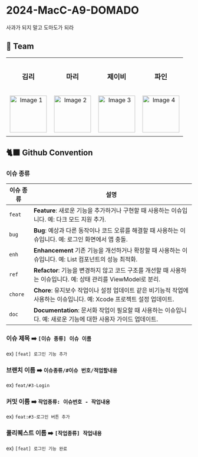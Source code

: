 # 2024-MacC-A9-DOMADO
사과가 되지 말고 도마도가 되라

## 🧩 Team 
<table style="width: 100%; table-layout: fixed;">
  <tr>
    <td style="text-align: center; padding: 10px;">
      <h3>김리</h3>
    </td>
    <td style="text-align: center; padding: 10px;">
      <h3>마리</h3>
    </td>
    <td style="text-align: center; padding: 10px;">
      <h3>제이비</h3>
    </td>
    <td style="text-align: center; padding: 10px;">
      <h3>파인</h3>
    </td>
  </tr>
  <tr>
    <td style="text-align: center; padding: 10px;">
      <img src="https://github.com/user-attachments/assets/f81df4d7-530c-4887-acd5-1c8cb1ab2f86" width="100" alt="Image 1">
    </td>
    <td style="text-align: center; padding: 10px;">
      <img src="https://github.com/user-attachments/assets/155562e5-a3ac-4aea-9418-c60242e5803d" width="100" alt="Image 2">
    </td>
    <td style="text-align: center; padding: 10px;">
      <img src= "https://github.com/user-attachments/assets/2c591b0c-c274-4b86-9b29-94529ce9f75f" width="100" alt="Image 3">
    </td>
    <td style="text-align: center; padding: 10px;">
      <img src="https://github.com/user-attachments/assets/9447f050-638f-4411-a273-19fa869d0d25" width="100" alt="Image 4">
    </td>
  </tr>
</table>



## 🐈‍⬛ Github Convention

### 이슈 종류

| 이슈 종류        | 설명                                                                                         |
|------------------|----------------------------------------------------------------------------------------------|
| `feat`     | **Feature**: 새로운 기능을 추가하거나 구현할 때 사용하는 이슈입니다. 예: 다크 모드 지원 추가.               |
| `bug`          | **Bug**: 예상과 다른 동작이나 코드 오류를 해결할 때 사용하는 이슈입니다. 예: 로그인 화면에서 앱 충돌.   |
| `enh`  | **Enhancement** 기존 기능을 개선하거나 확장할 때 사용하는 이슈입니다. 예: List 컴포넌트의 성능 최적화.         |
| `ref`   | **Refactor**: 기능을 변경하지 않고 코드 구조를 개선할 때 사용하는 이슈입니다. 예: 상태 관리를 ViewModel로 분리.|
| `chore`    | **Chore**: 유지보수 작업이나 설정 업데이트 같은 비기능적 작업에 사용하는 이슈입니다. 예: Xcode 프로젝트 설정 업데이트. |
| `doc`| **Documentation**: 문서화 작업이 필요할 때 사용하는 이슈입니다. 예: 새로운 기능에 대한 사용자 가이드 업데이트.    |

### 이슈 제목 ➡️ `[이슈 종류] 이슈 이름` 
ex) `[feat] 로그인 기능 추가`

### 브랜치 이름 ➡️ `이슈종류/#이슈 번호/적업할내용`
ex) `feat/#3-Login`

### 커밋 이름 ➡️ `작업종류: 이슈번호 - 작업내용`  
ex) `feat:#3-로그인 버튼 추가` 

### 풀리퀘스트 이름 ➡️ `[작업종류] 작업내용`
ex) `[feat] 로그인 기능 완료`
